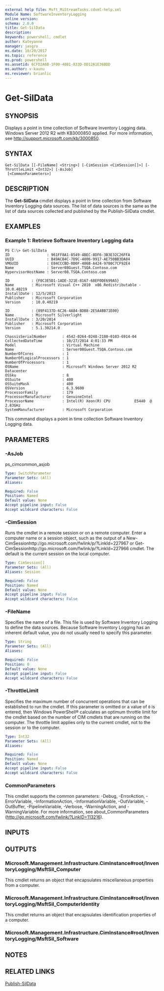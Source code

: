 ```yaml
---
external help file: Msft_MiStreamTasks.cdxml-help.xml
Module Name: SoftwareInventoryLogging
online version: 
schema: 2.0.0
title: Get-SilData
description: 
keywords: powershell, cmdlet
author: Kateyanne
manager: jasgro
ms.date: 10/29/2017
ms.topic: reference
ms.prod: powershell
ms.assetid: 6CFD2A6B-1F00-48B1-833D-DD12A1E36BDD
ms.author: v-kaunu
ms.reviewer: brianlic
---
```


# Get-SilData

## SYNOPSIS
Displays a point in time collection of Software Inventory Logging data.
Windows Server 2012 R2 with KB3000850 applied.
For more information, see http://support.microsoft.com/kb/3000850.

## SYNTAX

```
Get-SilData [[-FileName] <String>] [-CimSession <CimSession[]>] [-ThrottleLimit <Int32>] [-AsJob]
 [<CommonParameters>]
```

## DESCRIPTION
The **Get-SilData** cmdlet displays a point in time collection from Software Inventory Logging data sources.
The list of data sources is the same as the list of data sources collected and published by the Publish-SilData cmdlet.

## EXAMPLES

### Example 1: Retrieve Software Inventory Logging data
```
PS C:\> Get-SilData 
ID                 : 961FF8A1-8549-4BEC-8DF6-3B3E32C26FFA
UUID               : B49ACB4C-7D9C-4806-9917-AE750BB3DA84
VMGUID             : E84CCCBD-0D0F-486B-A424-9780C7CF92E4
Name               : Server08Guest.TSQA.Contoso.com
HypervisorHostName : Server08.TSQA.Contoso.com

ID          : {F0C3E5D1-1ADE-321E-8167-68EF0DE699A5}
Name        : Microsoft Visual C++ 2010  x86 Redistributable - 10.0.40219
InstallDate : 12/5/2013
Publisher   : Microsoft Corporation
Version     : 10.0.40219

ID          : {89F4137D-6C26-4A84-BDB8-2E5A4BB71E00}
Name        : Microsoft Silverlight
InstallDate : 3/20/2014
Publisher   : Microsoft Corporation
Version     : 5.1.30214.0

ChassisSerialNumber       : 4542-0264-0248-2180-0103-6914-04
CollectedDateTime         : 10/27/2014 4:01:33 PM
Model                     : Virtual Machine
Name                      : Server08Guest.TSQA.Contoso.com
NumberOfCores             : 1
NumberOfLogicalProcessors : 1
NumberOfProcessors        : 1
OSName                    : Microsoft Windows Server 2012 R2 Datacenter
OSSku                     : 8
OSSuite                   : 400
OSSuiteMask               : 400
OSVersion                 : 6.3.9600
ProcessorFamily           : 179
ProcessorManufacturer     : GenuineIntel
ProcessorName             : Intel(R) Xeon(R) CPU           E5440  @ 2.83GHz
SystemManufacturer        : Microsoft Corporation
```

This command displays a point in time collection Software Inventory Logging data.

## PARAMETERS

### -AsJob
ps_cimcommon_asjob

```yaml
Type: SwitchParameter
Parameter Sets: (All)
Aliases: 

Required: False
Position: Named
Default value: None
Accept pipeline input: False
Accept wildcard characters: False
```

### -CimSession
Runs the cmdlet in a remote session or on a remote computer.
Enter a computer name or a session object, such as the output of a New-CimSessionhttp://go.microsoft.com/fwlink/p/?LinkId=227967 or Get-CimSessionhttp://go.microsoft.com/fwlink/p/?LinkId=227966 cmdlet.
The default is the current session on the local computer.

```yaml
Type: CimSession[]
Parameter Sets: (All)
Aliases: Session

Required: False
Position: Named
Default value: None
Accept pipeline input: False
Accept wildcard characters: False
```

### -FileName
Specifies the name of a file.
This file is used by Software Inventory Logging to define the data sources.
Because Software Inventory Logging has an inherent default value, you do not usually need to specify this parameter.

```yaml
Type: String
Parameter Sets: (All)
Aliases: 

Required: False
Position: 0
Default value: None
Accept pipeline input: False
Accept wildcard characters: False
```

### -ThrottleLimit
Specifies the maximum number of concurrent operations that can be established to run the cmdlet.
If this parameter is omitted or a value of `0` is entered, then Windows PowerShell® calculates an optimum throttle limit for the cmdlet based on the number of CIM cmdlets that are running on the computer.
The throttle limit applies only to the current cmdlet, not to the session or to the computer.

```yaml
Type: Int32
Parameter Sets: (All)
Aliases: 

Required: False
Position: Named
Default value: None
Accept pipeline input: False
Accept wildcard characters: False
```

### CommonParameters
This cmdlet supports the common parameters: -Debug, -ErrorAction, -ErrorVariable, -InformationAction, -InformationVariable, -OutVariable, -OutBuffer, -PipelineVariable, -Verbose, -WarningAction, and -WarningVariable. For more information, see about_CommonParameters (http://go.microsoft.com/fwlink/?LinkID=113216).

## INPUTS

## OUTPUTS

### Microsoft.Management.Infrastructure.CimInstance#root/InventoryLogging/MsftSil_Computer
This cmdlet returns an object that encapsulates miscellaneous properties from a computer.

### Microsoft.Management.Infrastructure.CimInstance#root/InventoryLogging/MsftSil_ComputerIdentity
This cmdlet returns an object that encapsulates identification properties of a computer.

### Microsoft.Management.Infrastructure.CimInstance#root/InventoryLogging/MsftSil_Software

## NOTES

## RELATED LINKS

[Publish-SilData](./Publish-SilData.md)


